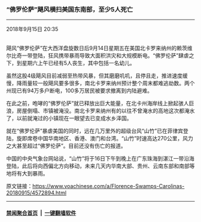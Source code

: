 ### “佛罗伦萨”飓风横扫美国东南部，至少5人死亡
------------------------

<div class="published">
 <span class="date" title="中国时间">
  <time datetime="2018-09-15T20:35:53+08:00">
   2018年9月15日 20:35
  </time>
 </span>
</div>
<br/>
<div class="wsw">
 <p>
  飓风“佛罗伦萨”在大西洋盘旋数日后9月14日星期五在美国北卡罗来纳州的赖茨维尔比奇一带登陆，狂风携带暴雨导致大面积洪灾和大规模断电。“佛罗伦萨”肆虐之下，到星期六上午已经有5人丧生，其中包括一名幼儿。
 </p>
 <p>
  虽然这股4级飓风目前减弱至热带风暴，但其磨磨叽叽，且停且走，推进速度缓慢，降雨量较一般飓风要多很多，南北卡罗来纳州预计整个周末都难逃劫数。两个州现已有94万多户断电，100多万居民被要求撤离到内陆避难。
 </p>
 <p>
  在此之前，咆哮的“佛罗伦萨”就已释放出巨大能量，在北卡州海岸线上掀起骇人巨浪，房屋倒塌、市镇被淹没。南北卡罗来纳州有的以往不曾淹水的高地这次都淹水了，以前就淹过的小镇现在一眼望去已变成水乡泽国。
 </p>
 <p>
  就在“佛罗伦萨”暴虐美国的同时，远在几万里外的超级台风“山竹”已在菲律宾登陆，旋即席卷中国华南地区、香港、澳门和台湾。“山竹”时速高达270公里，风力之大甚至超过“佛罗伦萨”。目前还没有伤亡的报道。
 </p>
 <p>
  中国的中央气象台网站说，“山竹”将于16日下午到晚上在广东珠海到湛江一带沿海登陆，此后将向西偏北方向移动，未来几天内华南大部、贵州、云南东部和南部等地将有大到暴雨。
  <br/>
 </p>
</div>

原文链接：https://www.voachinese.com/a/Florence-Swamps-Carolinas-20180915/4572894.html


------------------------
#### [禁闻聚合首页](https://github.com/gfw-breaker/banned-news/blob/master/README.md) &nbsp;|&nbsp;  [一键翻墙软件](https://github.com/gfw-breaker/nogfw/blob/master/README.md)
